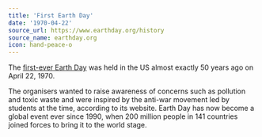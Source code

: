 ```yaml
---
title: 'First Earth Day'
date: '1970-04-22'
source_url: https://www.earthday.org/history
source_name: earthday.org
icon: hand-peace-o
---
```


The [first-ever Earth Day](https://www.earthday.org/history/) was held in the US almost exactly 50 years ago on April 22, 1970.

The organisers wanted to raise awareness of concerns such as pollution and toxic waste and were inspired by the anti-war movement led by students at the time, according to its website. Earth Day has now become a global event ever since 1990, when 200 million people in 141 countries joined forces to bring it to the world stage.
